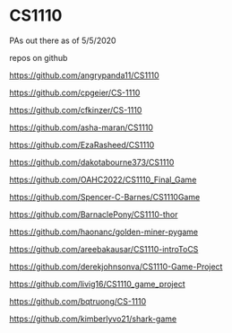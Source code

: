 # CS1110
PAs out there as of 5/5/2020


repos on github

https://github.com/angrypanda11/CS1110

https://github.com/cpgeier/CS-1110

https://github.com/cfkinzer/CS-1110

https://github.com/asha-maran/CS1110

https://github.com/EzaRasheed/CS1110

https://github.com/dakotabourne373/CS1110

https://github.com/OAHC2022/CS1110_Final_Game

https://github.com/Spencer-C-Barnes/CS1110Game

https://github.com/BarnaclePony/CS1110-thor

https://github.com/haonanc/golden-miner-pygame

https://github.com/areebakausar/CS1110-introToCS

https://github.com/derekjohnsonva/CS1110-Game-Project

https://github.com/livig16/CS1110_game_project

https://github.com/bqtruong/CS-1110

https://github.com/kimberlyvo21/shark-game

